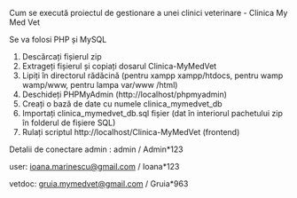 Cum se execută proiectul de gestionare a unei clinici veterinare - Clinica My Med Vet

Se va folosi PHP și MySQL

1. Descărcați fișierul zip
2. Extrageți fișierul și copiați dosarul Clinica-MyMedVet
3. Lipiți în directorul rădăcină (pentru xampp xampp/htdocs, pentru wamp wamp/www, pentru lampa var/www /html)
4. Deschideți PHPMyAdmin (http://localhost/phpmyadmin)
5. Creați o bază de date cu numele clinica_mymedvet_db
6. Importați clinica_mymedvet_db.sql fișier (dat în interiorul pachetului zip în folderul de fișiere SQL)
7. Rulați scriptul http://localhost/Clinica-MyMedVet (frontend)
   
Detalii de conectare
admin : admin / Admin*123

user: ioana.marinescu@gmail.com / Ioana*123

vetdoc: gruia.mymedvet@gmail.com / Gruia*963
